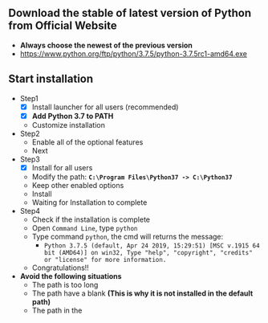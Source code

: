 ## Download the stable of latest version of Python from Official Website
* **Always choose the newest of the previous version**
* https://www.python.org/ftp/python/3.7.5/python-3.7.5rc1-amd64.exe

## Start installation
* Step1
    * [x] Install launcher for all users (recommended)
    * [x] **Add Python 3.7 to PATH**
    * Customize installation
* Step2
    * Enable all of the optional features
    * Next
* Step3
    * [x] Install for all users
    * Modify the path: **`C:\Program Files\Python37 -> C:\Python37`**
    * Keep other enabled options
    * Install
    * Waiting for Installation to complete
* Step4
    * Check if the installation is complete
    * Open `Command Line`, type `python`
    * Type command `python`, the cmd will returns the message:
        * `Python 3.7.5 (default, Apr 24 2019, 15:29:51) [MSC v.1915 64 bit (AMD64)] on win32, Type "help", "copyright", "credits" or "license" for more information.`
    * Congratulations!!
* **Avoid the following situations**
    * The path is too long
    * The path have a blank **(This is why it is not installed in the default path)**
    * The path in the 
  